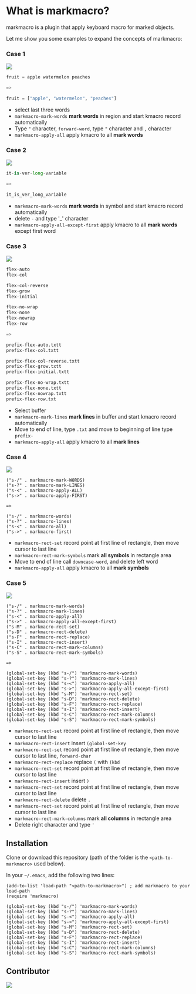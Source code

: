 # What is markmacro?
markmacro is a plugin that apply keyboard macro for marked objects.

Let me show you some examples to expand the concepts of markmacro:

### Case 1
<img src="./images/case1.gif">

```python
fruit = apple watermelon peaches

=>

fruit = ["apple", "watermelon", "peaches"]
```

* select last three words
* `markmacro-mark-words` **mark words** in region and start kmacro record automatically
* Type `"` character, `forward-word`, type `"` character and `,` character
* `markmacro-apply-all` apply kmacro to all **mark words**

### Case 2
<img src="./images/case2.gif">

```python
it-is-ver-long-variable

=>

it_is_ver_long_variable
```

* `markmacro-mark-words` **mark words** in symbol and start kmacro record automatically
* delete `-` and type '_' character
* `markmacro-apply-all-except-first` apply kmacro to all **mark words** except first word

### Case 3
<img src="./images/case3.gif">

```python
flex-auto
flex-col

flex-col-reverse
flex-grow
flex-initial

flex-no-wrap
flex-none
flex-nowrap
flex-row

=>

prefix-flex-auto.txtt
prefix-flex-col.txtt

prefix-flex-col-reverse.txtt
prefix-flex-grow.txtt
prefix-flex-initial.txtt

prefix-flex-no-wrap.txtt
prefix-flex-none.txtt
prefix-flex-nowrap.txtt
prefix-flex-row.txt
```

* Select buffer
* `markmacro-mark-lines` **mark lines** in buffer and start kmacro record automatically
* Move to end of line, type `.txt` and move to beginning of line type `prefix-`
* `markmacro-apply-all` apply kmacro to all **mark lines** 

### Case 4
<img src="./images/case4.gif">

```elisp
("s-/" . markmacro-mark-WORDS)
("s-?" . markmacro-mark-LINES)
("s-<" . markmacro-apply-ALL)
("s->" . markmacro-apply-FIRST)

=>

("s-/" . markmacro-words)
("s-?" . markmacro-lines)
("s-<" . markmacro-all)
("s->" . markmacro-first)
```

* `markmacro-rect-set` record point at first line of rectangle, then move cursor to last line
* `markmacro-rect-mark-symbols` mark **all symbols** in rectangle area
* Move to end of line call `downcase-word`, and delete left word 
* `markmacro-apply-all` apply kmacro to all **mark symbols** 

### Case 5
<img src="./images/case4.gif">

```elisp
("s-/" . markmacro-mark-words)
("s-?" . markmacro-mark-lines)
("s-<" . markmacro-apply-all)
("s->" . markmacro-apply-all-except-first)
("s-M" . markmacro-rect-set)
("s-D" . markmacro-rect-delete)
("s-F" . markmacro-rect-replace)
("s-I" . markmacro-rect-insert)
("s-C" . markmacro-rect-mark-columns)
("s-S" . markmacro-rect-mark-symbols)

=>

(global-set-key (kbd "s-/") 'markmacro-mark-words)
(global-set-key (kbd "s-?") 'markmacro-mark-lines)
(global-set-key (kbd "s-<") 'markmacro-apply-all)
(global-set-key (kbd "s->") 'markmacro-apply-all-except-first)
(global-set-key (kbd "s-M") 'markmacro-rect-set)
(global-set-key (kbd "s-D") 'markmacro-rect-delete)
(global-set-key (kbd "s-F") 'markmacro-rect-replace)
(global-set-key (kbd "s-I") 'markmacro-rect-insert)
(global-set-key (kbd "s-C") 'markmacro-rect-mark-columns)
(global-set-key (kbd "s-S") 'markmacro-rect-mark-symbols)
```

* `markmacro-rect-set` record point at first line of rectangle, then move cursor to last line
* `markmacro-rect-insert` insert `(global-set-key `
* `markmacro-rect-set` record point at first line of rectangle, then move cursor to last line, `forward-char`
* `markmacro-rect-replace` replace `(` with `(kbd `
* `markmacro-rect-set` record point at first line of rectangle, then move cursor to last line
* `markmacro-rect-insert` insert `)`
* `markmacro-rect-set` record point at first line of rectangle, then move cursor to last line
* `markmacro-rect-delete` delete ` . `
* `markmacro-rect-set` record point at first line of rectangle, then move cursor to last line
* `markmacro-rect-mark-columns` mark **all columns** in rectangle area
* Delete right character and type `'`

## Installation

Clone or download this repository (path of the folder is the
`<path-to-markmacro>` used below).

In your `~/.emacs`, add the following two lines:

```Elisp
(add-to-list 'load-path "<path-to-markmacro>") ; add markmacro to your load-path
(require 'markmacro)

(global-set-key (kbd "s-/") 'markmacro-mark-words)
(global-set-key (kbd "s-?") 'markmacro-mark-lines)
(global-set-key (kbd "s-<") 'markmacro-apply-all)
(global-set-key (kbd "s->") 'markmacro-apply-all-except-first)
(global-set-key (kbd "s-M") 'markmacro-rect-set)
(global-set-key (kbd "s-D") 'markmacro-rect-delete)
(global-set-key (kbd "s-F") 'markmacro-rect-replace)
(global-set-key (kbd "s-I") 'markmacro-rect-insert)
(global-set-key (kbd "s-C") 'markmacro-rect-mark-columns)
(global-set-key (kbd "s-S") 'markmacro-rect-mark-symbols)
```

## Contributor

<a href = "https://github.com/manateelazycat/markmacro/graphs/contributors">
  <img src = "https://contrib.rocks/image?repo=manateelazycat/markmacro"/>
</a>
